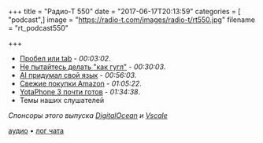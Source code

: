 +++
title = "Радио-Т 550"
date = "2017-06-17T20:13:59"
categories = [ "podcast",]
image = "https://radio-t.com/images/radio-t/rt550.jpg"
filename = "rt_podcast550"

+++

- [Пробел или tab](https://stackoverflow.blog/2017/06/15/developers-use-spaces-make-money-use-tabs/) - *00:03:02*.
- [Не пытайтесь делать "как гугл"](https://blog.bradfieldcs.com/you-are-not-google-84912cf44afb?gi=458c980ef63b) - *00:30:03*.
- [AI придумал свой язык](https://futurism.com/a-facebook-ai-unexpectedly-created-its-own-unique-language/) - *00:56:03*.
- [Свежие покупки Amazon](https://www.wired.com/story/slack-complete-amazon-empire-acquisition/) - *01:05:22*.
- [YotaPhone 3 почти готов](https://www.theverge.com/circuitbreaker/2017/6/16/15821268/yotaphone-3-price-release-date) - *01:34:38*.
- Темы наших слушателей

*Спонсоры этого выпуска [DigitalOcean](https://www.digitalocean.com) и [Vscale](http://bit.ly/radio-t_vscale)*

[аудио](http://cdn.radio-t.com/rt_podcast550.mp3) • [лог чата](http://chat.radio-t.com/logs/radio-t-550.html)
<audio src="http://cdn.radio-t.com/rt_podcast550.mp3" preload="none"></audio>
